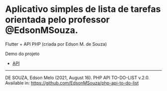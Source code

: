 


# Aplicativo simples de lista de tarefas orientada pelo professor @EdsonMSouza.

Flutter + API PHP (criada por Edson M. de Souza)



 Demo do projeto
* [API](http://php-api.duckdns.org/)

<hr>

DE SOUZA, Edson Melo (2021, August 16). PHP API TO-DO-LIST v.2.0.
Available in: https://github.com/EdsonMSouza/php-api-to-do-list
